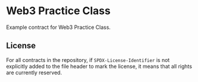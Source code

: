# Web3 Practice Class

Example contract for Web3 Practice Class.


## License

For all contracts in the repository, if `SPDX-License-Identifier` is not explicitly added to the file header to mark the license, it means that all rights are currently reserved.